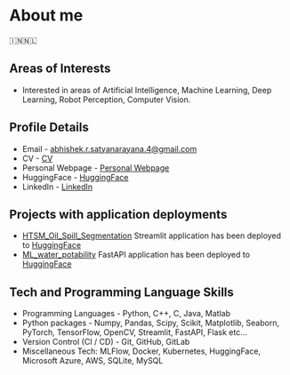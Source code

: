 # About me
🇮🇳🇳🇱

## Areas of Interests
* Interested in areas of Artificial Intelligence, Machine Learning, Deep Learning, Robot Perception, Computer Vision.

## Profile Details
* Email - <abhishek.r.satyanarayana.4@gmail.com>
* CV - [CV](https://abhishekrs4.github.io/docs/cv_abhishek_r_s.pdf)
* Personal Webpage - [Personal Webpage](https://abhishekrs4.github.io/)
* HuggingFace - [HuggingFace](https://huggingface.co/abhishekrs4)
* LinkedIn - [LinkedIn](https://www.linkedin.com/in/abhishek-ramanathapura-satyanarayana-862608a0/)

## Projects with application deployments
* [HTSM_Oil_Spill_Segmentation](https://github.com/AbhishekRS4/HTSM_Oil_Spill_Segmentation) Streamlit application has been deployed to [HuggingFace](https://huggingface.co/spaces/abhishekrs4/Oil_Spill_Segmentation)
* [ML_water_potability](https://github.com/AbhishekRS4/ML_water_potability_fastapi_deployment) FastAPI application has been deployed to [HuggingFace](https://huggingface.co/spaces/abhishekrs4/ML_water_potability)

## Tech and Programming Language Skills
* Programming Languages - Python, C++, C, Java, Matlab
* Python packages - Numpy, Pandas, Scipy, Scikit, Matplotlib, Seaborn, PyTorch, TensorFlow, OpenCV, Streamlit, FastAPI, Flask etc...
* Version Control (CI / CD) - Git, GitHub, GitLab
* Miscellaneous Tech: MLFlow, Docker, Kubernetes, HuggingFace, Microsoft Azure, AWS, SQLite, MySQL
